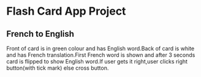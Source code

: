 # Flash Card App Project

## French to English

Front of card is in green colour and has English word.Back of card is white and has French translation.First French word is shown and after 3 seconds card is flipped to show English word.If user gets it right,user clicks right button(with tick mark) else cross button.

